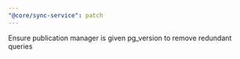 ```yaml
---
"@core/sync-service": patch
---
```


Ensure publication manager is given pg_version to remove redundant queries
